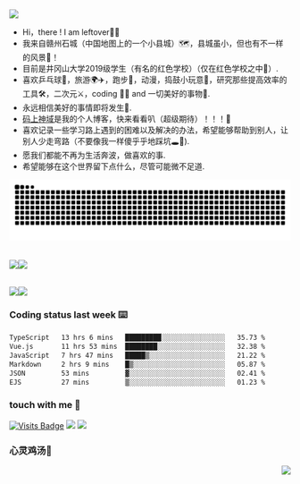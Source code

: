 
<img align='center' src="https://readme-typing-svg.herokuapp.com/?lines=永远相信美好的事情即将发生"/>

- Hi，there ! I am leftover👋🏻
- 我来自赣州石城（中国地图上的一个小县城）🗺︎，县城虽小，但也有不一样的风景🌇！
- 目前是井冈山大学2019级学生（有名的红色学校）（仅在红色学校之中🤫）.
- 喜欢乒乓球🏓，旅游🌍✈️，跑步🏃，动漫，捣鼓小玩意🧸，研究那些提高效率的工具🛠，二次元⚔️，coding 👨‍💻 and 一切美好的事物🌄.
- 永远相信美好的事情即将发生👀.
- [码上神域](https://leftover.cn)是我的个人博客，快来看看叭（超级期待）！！！🤞
- 喜欢记录一些学习路上遇到的困难以及解决的办法，希望能够帮助到别人，让别人少走弯路（不要像我一样傻乎乎地踩坑🕳︎🚶).
- 愿我们都能不再为生活奔波，做喜欢的事.
- 希望能够在这个世界留下点什么，尽管可能微不足道.

![github contribution grid snake animation](https://raw.githubusercontent.com/left0ver/left0ver/output/github-contribution-grid-snake.svg)

##

 <div>
   <img align="center" height='205px' src="https://stat.leftover.cn/bbdc?userId=47344140&nickname=leftover&hide_border=true" /><img align="center" height='180px'  src="https://github-readme-stats.vercel.app/api/top-langs/?username=left0ver&layout=compact" />
  
 </div>
  
##  
  <div>
  <img align="center" height='180px' src="https://github-readme-stats.vercel.app/api?username=left0ver&show_icons=true&theme=gruvbox&hide_border=true" /><img align="center" height='200px'  src="https://stats.justsong.cn/api/csdn?id=m0_52537576&theme=dark" />
  
  </div>

### Coding status last week ⌨️
<!--START_SECTION:waka-->

```text
TypeScript   13 hrs 6 mins   █████████░░░░░░░░░░░░░░░░   35.73 %
Vue.js       11 hrs 53 mins  ████████░░░░░░░░░░░░░░░░░   32.38 %
JavaScript   7 hrs 47 mins   █████▒░░░░░░░░░░░░░░░░░░░   21.22 %
Markdown     2 hrs 9 mins    █▒░░░░░░░░░░░░░░░░░░░░░░░   05.87 %
JSON         53 mins         ▓░░░░░░░░░░░░░░░░░░░░░░░░   02.41 %
EJS          27 mins         ▒░░░░░░░░░░░░░░░░░░░░░░░░   01.23 %
```

<!--END_SECTION:waka-->

###  touch with me 📨
[![Visits Badge](https://badges.pufler.dev/visits/left0ver/left0ver)](https://badges.pufler.dev)
<a href='https://blog.csdn.net/m0_52537576?spm=1010.2135.3001.5343'><img src='https://img.shields.io/badge/csdn-left0ver-red'></a>
<a href='https://leftover.cn'><img src='https://img.shields.io/badge/blog-leftover-ff69b4'></a>

### 心灵鸡汤🥣

<img align='right' src='https://quotes-github-readme.vercel.app/api?type=horizontal&theme=tokyonight' />

